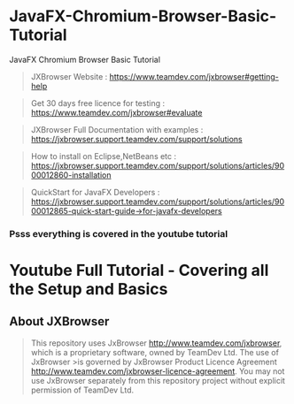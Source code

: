 # JavaFX-Chromium-Browser-Basic-Tutorial
JavaFX Chromium Browser Basic Tutorial


>JXBrowser Website : https://www.teamdev.com/jxbrowser#getting-help

>Get 30 days free licence for testing : https://www.teamdev.com/jxbrowser#evaluate

>JXBrowser Full Documentation with examples : https://jxbrowser.support.teamdev.com/support/solutions

>How to install on Eclipse,NetBeans etc : https://jxbrowser.support.teamdev.com/support/solutions/articles/9000012860-installation

>QuickStart for JavaFX Developers : https://jxbrowser.support.teamdev.com/support/solutions/articles/9000012865-quick-start-guide->for-javafx-developers

### Psss everything is covered in the youtube tutorial




# Youtube Full Tutorial - Covering all the Setup and Basics




## About JXBrowser

>This repository uses JxBrowser http://www.teamdev.com/jxbrowser, which is a proprietary software, owned by TeamDev Ltd. The use of JxBrowser >is governed by JxBrowser Product Licence Agreement http://www.teamdev.com/jxbrowser-licence-agreement. 
>You may not use JxBrowser separately from this repository project without explicit permission of TeamDev Ltd.

